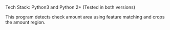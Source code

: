 Tech Stack: Python3 and Python 2+ (Tested in both versions)

This program detects check amount area using feature matching and crops the amount region.
